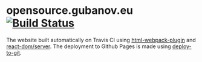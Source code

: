 # opensource.gubanov.eu [![Build Status](https://travis-ci.org/finom/opensource.gubanov.eu.svg?branch=master)](https://travis-ci.org/finom/opensource.gubanov.eu)

The website built automatically on Travis CI using [html-webpack-plugin](https://webpack.js.org/plugins/html-webpack-plugin/) and [react-dom/server](https://facebook.github.io/react/docs/react-dom-server.html). The deployment to Github Pages is made using [deploy-to-git](https://github.com/finom/deploy-to-git).
